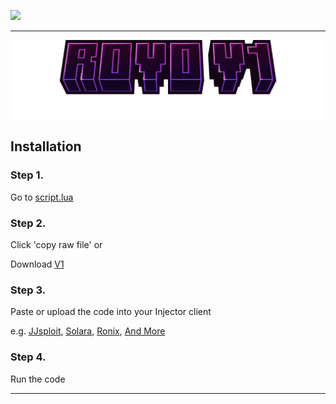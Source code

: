 ![](.github/assets/banner.gif)

---

![](.github/assets/logo-v1.png)

## Installation

### Step 1.
Go to [script.lua](https://github.com/RGameHUB/RobloxLUA/blob/main/script.lua)

### Step 2.
Click 'copy raw file' or

Download [V1](https://github.com/RGameHUB/RobloxLUA/releases/download/V1/script.lua)

### Step 3.
Paste or upload the code into your Injector client

e.g. [JJsploit](https://wearedevs.net/d/JJSploit), [Solara](https://wearedevs.net/d/Solara), [Ronix](https://wearedevs.net/d/Ronix), [And More](https://wearedevs.net/exploits)

### Step 4.
Run the code

---

